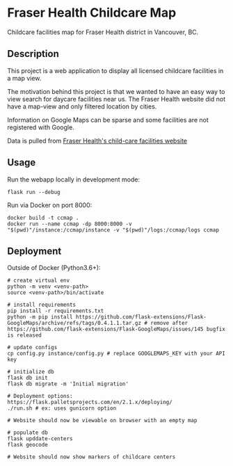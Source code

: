 # Fraser Health Childcare Map
Childcare facilities map for Fraser Health district in Vancouver, BC.

## Description
This project is a web application to display all licensed childcare facilities in a map view.

The motivation behind this project is that we wanted to have an easy way to view search for daycare facilities near us. The Fraser Health website did not have a map-view and only filtered location by cities.

Information on Google Maps can be sparse and some facilities are not registered with Google.

Data is pulled from [Fraser Health's child-care facilities website](https://www.healthspace.ca/Clients/FHA/FHA_Website.nsf/CCFL-Child)

## Usage

Run the webapp locally in development mode:
```
flask run --debug
```

Run via Docker on port 8000:
```
docker build -t ccmap .
docker run --name ccmap -dp 8000:8000 -v "$(pwd)"/instance:/ccmap/instance -v "$(pwd)"/logs:/ccmap/logs ccmap
```

## Deployment
Outside of Docker (Python3.6+):
```
# create virtual env
python -m venv <venv-path>
source <venv-path>/bin/activate

# install requirements
pip install -r requirements.txt
python -m pip install https://github.com/flask-extensions/Flask-GoogleMaps/archive/refs/tags/0.4.1.1.tar.gz # remove after https://github.com/flask-extensions/Flask-GoogleMaps/issues/145 bugfix is released

# update configs
cp config.py instance/config.py # replace GOOGLEMAPS_KEY with your API key

# initialize db
flask db init
flask db migrate -m 'Initial migration'

# Deployment options: https://flask.palletsprojects.com/en/2.1.x/deploying/
./run.sh # ex: uses gunicorn option

# Website should now be viewable on browser with an empty map

# populate db
flask upddate-centers
flask geocode

# Website should now show markers of childcare centers
```
